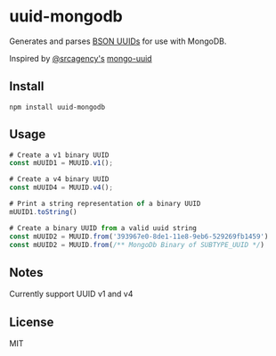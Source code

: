 # uuid-mongodb

Generates and parses [BSON UUIDs](https://docs.mongodb.com/manual/reference/method/UUID/) for use with MongoDB.

Inspired by [@srcagency's](https://github.com/srcagency) [mongo-uuid](https://github.com/srcagency/mongo-uuid)

## Install

```shell
npm install uuid-mongodb
```

## Usage

```javascript
# Create a v1 binary UUID
const mUUID1 = MUUID.v1();

# Create a v4 binary UUID
const mUUID4 = MUUID.v4();

# Print a string representation of a binary UUID
mUUID1.toString()

# Create a binary UUID from a valid uuid string
const mUUID2 = MUUID.from('393967e0-8de1-11e8-9eb6-529269fb1459')
const mUUID2 = MUUID.from(/** MongoDb Binary of SUBTYPE_UUID */)
```

## Notes

Currently support UUID v1 and v4

## License

MIT
